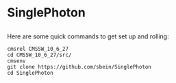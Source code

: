 # SinglePhoton

##
Here are some quick commands to get set up and rolling:
```
cmsrel CMSSW_10_6_27
cd CMSSW_10_6_27/src/
cmsenv
git clone https://github.com/sbein/SinglePhoton
cd SinglePhoton
```
